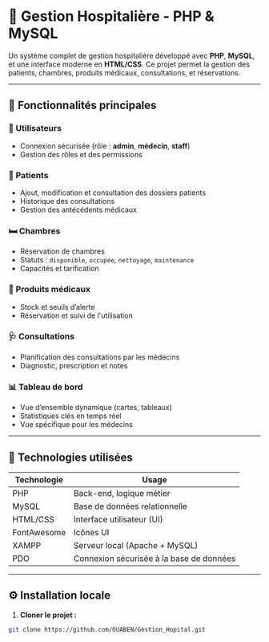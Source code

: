 # 🏥 Gestion Hospitalière - PHP & MySQL

Un système complet de gestion hospitalière développé avec **PHP**, **MySQL**, et une interface moderne en **HTML/CSS**. Ce projet permet la gestion des patients, chambres, produits médicaux, consultations, et réservations.

---

## 🔧 Fonctionnalités principales

### 👤 Utilisateurs
- Connexion sécurisée (rôle : **admin**, **médecin**, **staff**)
- Gestion des rôles et des permissions

### 🏥 Patients
- Ajout, modification et consultation des dossiers patients
- Historique des consultations
- Gestion des antécédents médicaux

### 🛏️ Chambres
- Réservation de chambres
- Statuts : `disponible`, `occupée`, `nettoyage`, `maintenance`
- Capacités et tarification

### 💊 Produits médicaux
- Stock et seuils d’alerte
- Réservation et suivi de l'utilisation

### 🩺 Consultations
- Planification des consultations par les médecins
- Diagnostic, prescription et notes

### 📊 Tableau de bord
- Vue d’ensemble dynamique (cartes, tableaux)
- Statistiques clés en temps réel
- Vue spécifique pour les médecins
                                                                                                                                 
---

## 🧠 Technologies utilisées

| Technologie | Usage |
|------------|-------|
| PHP        | Back-end, logique métier |
| MySQL      | Base de données relationnelle |
| HTML/CSS   | Interface utilisateur (UI) |
| FontAwesome| Icônes UI |
| XAMPP      | Serveur local (Apache + MySQL) |
| PDO        | Connexion sécurisée à la base de données |

---

## ⚙️ Installation locale

1. **Cloner le projet :**
```bash
git clone https://github.com/OUABEN/Gestion_Hopital.git
